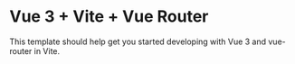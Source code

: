 # Vue 3 + Vite + Vue Router

This template should help get you started developing with Vue 3 and vue-router in Vite.
